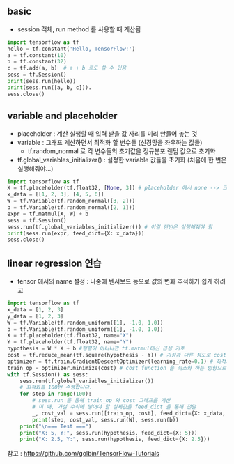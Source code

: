 ## basic
* session 객체, run method 를 사용할 때 계산됨
```python
import tensorflow as tf
hello = tf.constant('Hello, TensorFlow!')
a = tf.constant(10)
b = tf.constant(32)
c = tf.add(a, b)  # a + b 로도 쓸 수 있음
sess = tf.Session()
print(sess.run(hello))
print(sess.run([a, b, c])).
sess.close()
```

## variable and placeholder
* placeholder : 계산 실행할 때 입력 받을 값 자리를 미리 만들어 놓는 것
* variable : 그래프 계산하면서 최적화 할 변수들 (신경망을 좌우하는 값들)
	* tf.random_normal 로 각 변수들의 초기값을 정규분포 랜덤 값으로 초기화
* tf.global_variables_initializer() : 설정한 variable 값들을 초기화
(처음에 한 번은 실행해줘야...)
```python
import tensorflow as tf
X = tf.placeholder(tf.float32, [None, 3]) # placeholder 에서 none --> 크기 정하지 않는것
x_data = [[1, 2, 3], [4, 5, 6]]
W = tf.Variable(tf.random_normal([3, 2]))
b = tf.Variable(tf.random_normal([2, 1]))
expr = tf.matmul(X, W) + b
sess = tf.Session()
sess.run(tf.global_variables_initializer()) # 이걸 한번은 실행해줘야 함
print(sess.run(expr, feed_dict={X: x_data}))
sess.close()
```

## linear regression 연습
* tensor 에서의 name 설정 : 나중에 텐서보드 등으로 값의 변화 추적하기 쉽게 하려고
```python
import tensorflow as tf
x_data = [1, 2, 3]
y_data = [1, 2, 3]
W = tf.Variable(tf.random_uniform([1], -1.0, 1.0))
b = tf.Variable(tf.random_uniform([1], -1.0, 1.0))
X = tf.placeholder(tf.float32, name="X")
Y = tf.placeholder(tf.float32, name="Y")
hypothesis = W * X + b #행렬이 아니니깐 tf.matmul대신 곱셈 기호
cost = tf.reduce_mean(tf.square(hypothesis - Y)) # 가정과 다른 정도로 cost function 정의
optimizer = tf.train.GradientDescentOptimizer(learning_rate=0.1) # 최적화
train_op = optimizer.minimize(cost) # cost function 을 최소화 하는 방향으로...
with tf.Session() as sess:
    sess.run(tf.global_variables_initializer())
    # 최적화를 100번 수행합니다.
    for step in range(100):
        # sess.run 을 통해 train_op 와 cost 그래프를 계산
        # 이 때, 가설 수식에 넣어야 할 실제값을 feed_dict 을 통해 전달
        _, cost_val = sess.run([train_op, cost], feed_dict={X: x_data, Y: y_data})
        print(step, cost_val, sess.run(W), sess.run(b))
    print("\n=== Test ===")
    print("X: 5, Y:", sess.run(hypothesis, feed_dict={X: 5}))
    print("X: 2.5, Y:", sess.run(hypothesis, feed_dict={X: 2.5}))    
```

참고 : https://github.com/golbin/TensorFlow-Tutorials